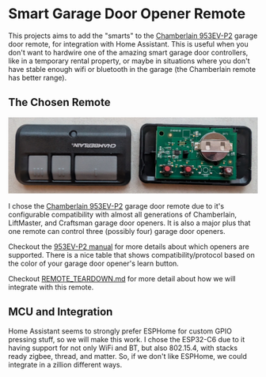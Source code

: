 # Smart Garage Door Opener Remote

This projects aims to add the "smarts" to the [Chamberlain 953EV-P2]
garage door remote, for integration with Home Assistant. This is useful when
you don't want to hardwire one of the amazing smart garage door controllers,
like in a temporary rental property, or maybe in situations where you don't
have stable enough wifi or bluetooth in the garage (the Chamberlain remote has
better range).

## The Chosen Remote

![](images/open-case.jpg)

I chose the [Chamberlain 953EV-P2] garage door remote due to it's configurable
compatibility with almost all generations of Chamberlain, LiftMaster, and
Craftsman garage door openers. It is also a major plus that one remote can
control three (possibly four) garage door openers.

Checkout the [953EV-P2 manual] for more details about which openers are
supported. There is a nice table that shows compatibility/protocol based on the
color of your garage door opener's learn button.

Checkout [REMOTE_TEARDOWN.md](REMOTE_TEARDOWN.md) for more detail about how we
will integrate with this remote.

[Chamberlain 953EV-P2]: https://www.chamberlain.com/3-button-visor-garage-door-remote/p/G953EV-P2MC
[953EV-P2 manual]: https://cgi.widen.net/content/uc9vrtoywt/original/114A5043.pdf?u=mcyivk&download=true

## MCU and Integration

Home Assistant seems to strongly prefer ESPHome for custom GPIO pressing stuff,
so we will make this work. I chose the ESP32-C6 due to it having support for
not only WiFi and BT, but also 802.15.4, with stacks ready zigbee, thread, and
matter. So, if we don't like ESPHome, we could integrate in a zillion different
ways.
